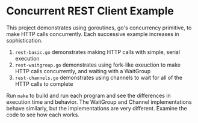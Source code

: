 # Concurrent REST Client Example

This project demonstrates using goroutines, go's concurrency primitive, to make HTTP calls concurrently. Each successive example increases in sophistication.

1. `rest-basic.go` demonstrates making HTTP calls with simple, serial execution
2. `rest-waitgroup.go` demonstrates using fork-like exeuction to make HTTP calls concurrently, and waiting with a WaitGroup
3. `rest-channels.go` demonstrates using channels to wait for all of the HTTP calls to complete

Run `make` to build and run each program and see the differences in execution time and behavior. The WaitGroup and Channel implementations behave similarly, but the implementations are very different. Examine the code to see how each works.

